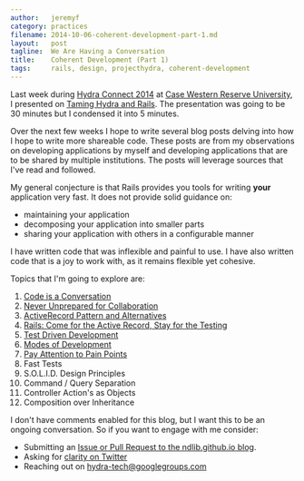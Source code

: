 ```yaml
---
author:   jeremyf
category: practices
filename: 2014-10-06-coherent-development-part-1.md
layout:   post
tagline:  We Are Having a Conversation
title:    Coherent Development (Part 1)
tags:     rails, design, projecthydra, coherent-development
---
```


Last week during [Hydra Connect 2014](https://wiki.duraspace.org/display/hydra/Hydra+Connect+2+Program) at [Case Western Reserve University](http://www.case.edu/), I presented on [Taming Hydra and Rails](https://speakerdeck.com/jeremyf/taming-hydra-and-rails). The presentation was going to be 30 minutes but I condensed it into 5 minutes.

Over the next few weeks I hope to write several blog posts delving into how I hope to write more shareable code.
These posts are from my observations on developing applications by myself and developing applications that are to be shared by multiple institutions.
The posts will leverage sources that I've read and followed.

My general conjecture is that Rails provides you tools for writing **your** application very fast.
It does not provide solid guidance on:

* maintaining your application
* decomposing your application into smaller parts
* sharing your application with others in a configurable manner

I have written code that was inflexible and painful to use.
I have also written code that is a joy to work with, as it remains flexible yet cohesive.

Topics that I'm going to explore are:

1. [Code is a Conversation](/practices/code-is-a-conversation)
1. [Never Unprepared for Collaboration](/practices/never-unprepared-for-collaboration)
1. [ActiveRecord Pattern and Alternatives](/practices/active-record-pattern-and-alternatives)
1. [Rails: Come for the Active Record, Stay for the Testing](/practices/rails-come-for-the-activerecord-stay-for-the-testing)
1. [Test Driven Development](/practices/my-developoing-philosophy-of-test-driven-development)
1. [Modes of Development](/practices/modes-of-development)
1. [Pay Attention to Pain Points](/practices/pay-attention-to-pain-points)
1. Fast Tests
1. S.O.L.I.D. Design Principles
1. Command / Query Separation
1. Controller Action's as Objects
1. Composition over Inheritance

I don't have comments enabled for this blog, but I want this to be an ongoing conversation.
So if you want to engage with me consider:

* Submitting an [Issue or Pull Request to the ndlib.github.io blog](https://github.com/ndlib/ndlib.github.io).
* Asking for [clarity on Twitter](https://twitter.com/jeremyfriesen)
* Reaching out on hydra-tech@googlegroups.com

